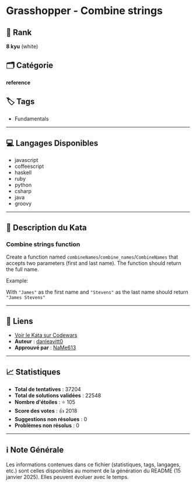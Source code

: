 # Grasshopper - Combine strings

## 🏅 Rank
**8 kyu** (white)

## 🗂️ Catégorie
**reference**

## 🏷️ Tags
- Fundamentals

---

## 💻 Langages Disponibles
- javascript
- coffeescript
- haskell
- ruby
- python
- csharp
- java
- groovy

---

## 📜 Description du Kata

### Combine strings function

Create a function named `combineNames`/`combine_names`/`CombineNames` that accepts two parameters (first and last name). The function should return the full name.

Example: 

With `"James"` as the first name and `"Stevens"` as the last name should return `"James Stevens"`

---

## 🔗 Liens
- [Voir le Kata sur Codewars](https://www.codewars.com/kata/55f73f66d160f1f1db000059)
- **Auteur** : [danleavitt0](https://www.codewars.com/users/danleavitt0)
- **Approuvé par** : [NaMe613](https://www.codewars.com/users/NaMe613)

---

## 📈 Statistiques
- **Total de tentatives** : 37204
- **Total de solutions validées** : 22548
- **Nombre d'étoiles** : ⭐ 105
- **Score des votes** : 👍 2018
- **Suggestions non résolues** : 0
- **Problèmes non résolus** : 0

---

## ℹ️ Note Générale
Les informations contenues dans ce fichier (statistiques, tags, langages, etc.) sont celles disponibles au moment de la génération du README (15 janvier 2025). Elles peuvent évoluer avec le temps.
